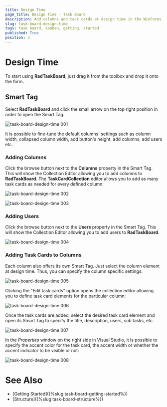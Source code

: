 ```yaml
---
title: Design Time
page_title: Design Time - Task Board
description: Add columns and task cards at design time in the WinForms TaskBoard (Kanban) control.
slug: task-board-design-time
tags: task board, kanban, getting, started
published: True
position: 3  
---
```


# Design Time

To start using **RadTaskBoard**, just drag it from the toolbox and drop it onto the form.
 
## Smart Tag 

Select **RadTaskBoard** and click the small arrow on the top right position in order to open the Smart Tag.

![task-board-design-time 001](images/task-board-design-time001.png)

It is possible to fine-tune the default columns' settings such as column width, collapsed column width, add button's height, add columns, add users etc.

### Adding Columns

Click the browse button next to the **Columns** property in the Smart Tag. This will show the Collection Editor allowing you to add columns to **RadTaskBoard**. The **TaskCardCollection** editor allows you to add as many task cards as needed for every defined column:

![task-board-design-time 002](images/task-board-design-time002.png)

![task-board-design-time 003](images/task-board-design-time003.png)

### Adding Users

Click the browse button next to the **Users** property in the Smart Tag. This will show the Collection Editor allowing you to add users to **RadTaskBoard**. 

![task-board-design-time 004](images/task-board-design-time004.png)

### Adding Task Cards to Columns

Each column also offers its own Smart Tag. Just select the column element at design time. Thus, you can specify the column specific settings:

![task-board-design-time 005](images/task-board-design-time005.png)

Clicking the "Edit task cards" option opens the collection editor allowing you to define task card elements for the particular column: 

![task-board-design-time 006](images/task-board-design-time006.png)

Once the task cards are added, select the desired task card element and open its Smart Tag to specify the title, description, users, sub tasks, etc.

![task-board-design-time 007](images/task-board-design-time007.png)

In the *Properties* window on the right side in Visual Studio, it is possible to specify the accent color for the task card, the accent width or whether the accent indicator to be visible or not:

![task-board-design-time 008](images/task-board-design-time008.png)
 
# See Also

* [Getting Started]({%slug task-board-getting-started%})
* [Structure]({%slug task-board-structure%})
 
        
